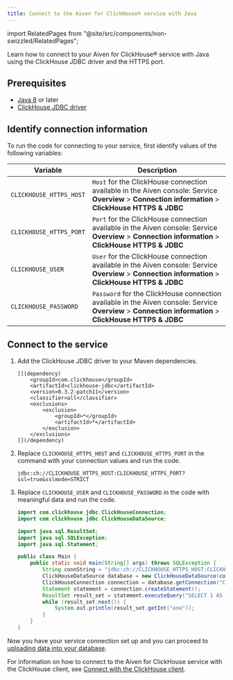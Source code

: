 ```yaml
---
title: Connect to the Aiven for ClickHouse® service with Java
---
```


import RelatedPages from "@site/src/components/non-swizzled/RelatedPages";

Learn how to connect to your Aiven for ClickHouse® service with Java
using the ClickHouse JDBC driver and the HTTPS port.

## Prerequisites

-   [Java 8](https://www.java.com/en/download/) or later
-   [ClickHouse JDBC
    driver](https://github.com/ClickHouse/clickhouse-jdbc/tree/master/clickhouse-jdbc)

## Identify connection information

To run the code for connecting to your service, first identify values of
the following variables:

|        Variable         |                                                                       Description                                                                        |
|-------------------------|----------------------------------------------------------------------------------------------------------------------------------------------------------|
| `CLICKHOUSE_HTTPS_HOST` | `Host` for the ClickHouse connection available in the Aiven console: Service **Overview** > **Connection information** > **ClickHouse HTTPS & JDBC**     |
| `CLICKHOUSE_HTTPS_PORT` | `Port` for the ClickHouse connection available in the Aiven console: Service **Overview** > **Connection information** > **ClickHouse HTTPS & JDBC**     |
| `CLICKHOUSE_USER`       | `User` for the ClickHouse connection available in the Aiven console: Service **Overview** > **Connection information** > **ClickHouse HTTPS & JDBC**     |
| `CLICKHOUSE_PASSWORD`   | `Password` for the ClickHouse connection available in the Aiven console: Service **Overview** > **Connection information** > **ClickHouse HTTPS & JDBC** |

## Connect to the service

1.  Add the ClickHouse JDBC driver to your Maven dependencies.

    ```shell
    [](dependency)
        <groupId>com.clickhouse</groupId>
        <artifactId>clickhouse-jdbc</artifactId>
        <version>0.3.2-patch11</version>
        <classifier>all</classifier>
        <exclusions>
            <exclusion>
                <groupId>*</groupId>
                <artifactId>*</artifactId>
            </exclusion>
        </exclusions>
    [](/dependency)
    ```

2.  Replace `CLICKHOUSE_HTTPS_HOST` and `CLICKHOUSE_HTTPS_PORT` in the
    command with your connection values and run the code.

    ```shell
    jdbc:ch://CLICKHOUSE_HTTPS_HOST:CLICKHOUSE_HTTPS_PORT?ssl=true&sslmode=STRICT
    ```

3.  Replace `CLICKHOUSE_USER` and `CLICKHOUSE_PASSWORD` in the code with
    meaningful data and run the code.

    ```java
    import com.clickhouse.jdbc.ClickHouseConnection;
    import com.clickhouse.jdbc.ClickHouseDataSource;

    import java.sql.ResultSet;
    import java.sql.SQLException;
    import java.sql.Statement;

    public class Main {
        public static void main(String[] args) throws SQLException {
            String connString = "jdbc:ch://CLICKHOUSE_HTTPS_HOST:CLICKHOUSE_HTTPS_PORT?ssl=true&sslmode=STRICT";
            ClickHouseDataSource database = new ClickHouseDataSource(connString);
            ClickHouseConnection connection = database.getConnection("CLICKHOUSE_USER", "CLICKHOUSE_PASSWORD");
            Statement statement = connection.createStatement();
            ResultSet result_set = statement.executeQuery("SELECT 1 AS one");
            while (result_set.next()) {
                System.out.println(result_set.getInt("one"));
            }
        }
    }
    ```

Now you have your service connection set up and you can proceed to
[uploading data into your database](/docs/products/clickhouse/howto/load-dataset).

<RelatedPages/>

For information on how to connect to the Aiven for ClickHouse service
with the ClickHouse client, see
[Connect with the ClickHouse client](/docs/products/clickhouse/howto/connect-with-clickhouse-cli).
